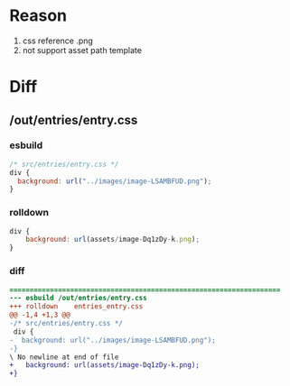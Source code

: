 # Reason
1. css reference .png
2. not support asset path template
# Diff
## /out/entries/entry.css
### esbuild
```js
/* src/entries/entry.css */
div {
  background: url("../images/image-LSAMBFUD.png");
}
```
### rolldown
```js
div {
	background: url(assets/image-Dq1zDy-k.png);
}

```
### diff
```diff
===================================================================
--- esbuild	/out/entries/entry.css
+++ rolldown	entries_entry.css
@@ -1,4 +1,3 @@
-/* src/entries/entry.css */
 div {
-  background: url("../images/image-LSAMBFUD.png");
-}
\ No newline at end of file
+	background: url(assets/image-Dq1zDy-k.png);
+}

```